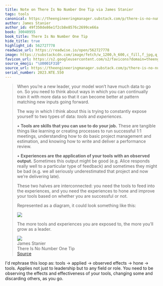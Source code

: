 ```yaml
---
title: Note on There Is No Number One Tip via James Stanier
tags: tools
canonical: https://theengineeringmanager.substack.com/p/there-is-no-number-one-tip?utm_source=substack&utm_medium=email
author: James Stanier
author_id: 49f350de86e1f2cb8e8576c2699ce66a
book: 30040955
book_title: There Is No Number One Tip
hide_title: true
highlight_id: 562727778
readwise_url: https://readwise.io/open/562727778
image: https://substackcdn.com/image/fetch/w_1200,h_600,c_fill,f_jpg,q_auto:good,fl_progressive:steep,g_auto/https%3A%2F%2Fsubstack-post-media.s3.amazonaws.com%2Fpublic%2Fimages%2F9b00b573-11e2-4330-a849-eb57200f8d0e_992x960.png
favicon_url: https://s2.googleusercontent.com/s2/favicons?domain=theengineeringmanager.substack.com
source_emoji: "\U0001F310"
source_url: https://theengineeringmanager.substack.com/p/there-is-no-number-one-tip?utm_source=substack&utm_medium=email#:~:text=When%20you%E2%80%99re%20a,as%20a%20leader.
serial_number: 2023.NTE.550
---
```

> When you’re a new leader, your model won’t have much data to go on. So you need to think about ways in which you can continually train it with more data so that it can become better at pattern matching new inputs going forward.
> 
> The way in which I think about this is trying to constantly expose yourself to two types of data: *tools* and *experiences*.
> 
> • **Tools are skills that you can use to do your job.** These are tangible things like learning or creating processes to run successful 1:1 meetings, understanding how to do basic project management and estimation, and knowing how to write and deliver a performance review.
> 
> • **Experiences are the application of your tools with an observed output.** Sometimes this output might be good (e.g. Alice responds really well to a particular type of feedback) and sometimes they might be bad (e.g. we all seriously underestimated that project and now we’re delivering late).
> 
> These two halves are interconnected: you need the tools to feed into the experiences, and you need the experiences to hone and improve your tools based on whether you are successful or not.
> 
> Represented as a diagram, it could look something like this:
> 
> ![](https://substackcdn.com/image/fetch/w_1456,c_limit,f_auto,q_auto:good,fl_progressive:steep/https%3A%2F%2Fsubstack-post-media.s3.amazonaws.com%2Fpublic%2Fimages%2F9b00b573-11e2-4330-a849-eb57200f8d0e_992x960.png)
> 
> The more tools and experiences you are exposed to, the more you’ll grow as a leader.
> <div class="quoteback-footer"><div class="quoteback-avatar"><img class="mini-favicon" src="https://s2.googleusercontent.com/s2/favicons?domain=theengineeringmanager.substack.com"></div><div class="quoteback-metadata"><div class="metadata-inner"><span style="display:none">FROM:</span><div aria-label="James Stanier" class="quoteback-author"> James Stanier</div><div aria-label="There Is No Number One Tip" class="quoteback-title"> There Is No Number One Tip</div></div></div><div class="quoteback-backlink"><a target="_blank" aria-label="go to the full text of this quotation" rel="noopener" href="https://theengineeringmanager.substack.com/p/there-is-no-number-one-tip?utm_source=substack&utm_medium=email#:~:text=When%20you%E2%80%99re%20a,as%20a%20leader." class="quoteback-arrow"> Source</a></div></div>

I'd rephrase this loop as: tools -> applied -> observed effects -> hone -> tools. Applies not just to leadership but to any field or role. You need to be observing the effects and effectiveness of your tools, changing some and discarding others, as you go.